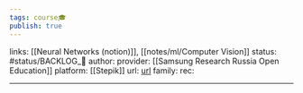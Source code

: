```yaml
---
tags: course🎓
publish: true
---
```

links: [[Neural Networks (notion)]], [[notes/ml/Computer Vision]]
status: #status/BACKLOG_🌰
author: 
provider: [[Samsung Research Russia Open Education]]
platform: [[Stepik]]
url: [url](https://stepik.org/course/50352/promo)
family: 
rec:

---